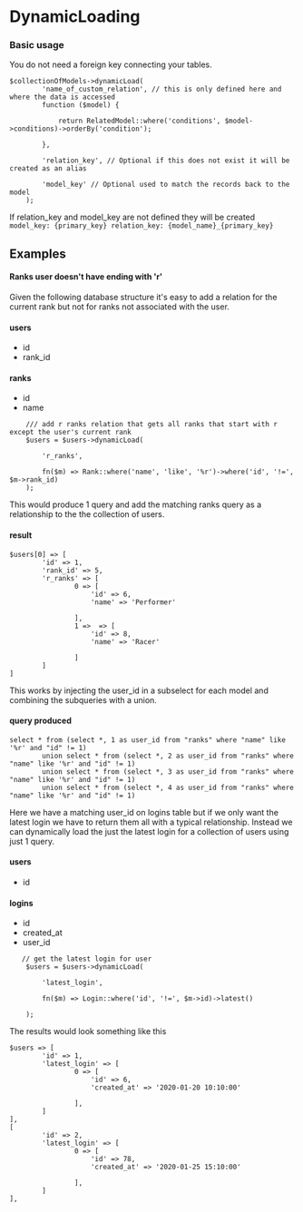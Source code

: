 # DynamicLoading

### Basic usage
You do not need a foreign key connecting your tables.



```
$collectionOfModels->dynamicLoad(
        'name_of_custom_relation', // this is only defined here and where the data is accessed
        function ($model) {
            
            return RelatedModel::where('conditions', $model->conditions)->orderBy('condition');
     
        },

        'relation_key', // Optional if this does not exist it will be created as an alias

        'model_key' // Optional used to match the records back to the model
    );
```
If relation_key and model_key are not defined they will be created 
`model_key: {primary_key} relation_key: {model_name}_{primary_key}`

## Examples

#### Ranks user doesn't have ending with 'r'
Given the following database structure it's easy to add a relation for the current rank but not for ranks not associated with the user.
#### users
* id
* rank_id

#### ranks
* id
* name

```
    /// add r ranks relation that gets all ranks that start with r except the user's current rank 
    $users = $users->dynamicLoad(

        'r_ranks', 

        fn($m) => Rank::where('name', 'like', '%r')->where('id', '!=', $m->rank_id)
    );
```
This would produce 1 query and add the matching ranks query as a relationship to the the collection of users.
#### result
```
$users[0] => [
        'id' => 1,
        'rank_id' => 5,
        'r_ranks' => [
                0 => [
                    'id' => 6,
                    'name' => 'Performer'
                
                ],
                1 =>  => [
                    'id' => 8,
                    'name' => 'Racer'
                
                ]
        ]
]
```
This works by injecting the user_id in a subselect for each model and combining the subqueries with a union.
#### query produced
```
select * from (select *, 1 as user_id from "ranks" where "name" like '%r' and "id" != 1) 
        union select * from (select *, 2 as user_id from "ranks" where "name" like '%r' and "id" != 1) 
        union select * from (select *, 3 as user_id from "ranks" where "name" like '%r' and "id" != 1) 
        union select * from (select *, 4 as user_id from "ranks" where "name" like '%r' and "id" != 1)
```


Here we have a matching user_id on logins table but if we only want the latest login we have to return them all with a typical relationship. 
Instead we can dynamically load the just the latest login for a collection of users using just 1 query.
#### users
* id

#### logins
* id
* created_at
* user_id

```
   // get the latest login for user
    $users = $users->dynamicLoad(

        'latest_login', 

        fn($m) => Login::where('id', '!=', $m->id)->latest()

    );

```
The results would look something like this
```
$users => [
        'id' => 1,
        'latest_login' => [
                0 => [
                    'id' => 6,
                    'created_at' => '2020-01-20 10:10:00'
                
                ],
        ]
],
[
        'id' => 2,
        'latest_login' => [
                0 => [
                    'id' => 78,
                    'created_at' => '2020-01-25 15:10:00'
                
                ],
        ]
],
```

